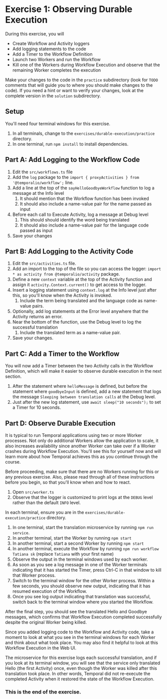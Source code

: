 # Exercise 1: Observing Durable Execution
During this exercise, you will

* Create Workflow and Activity loggers 
* Add logging statements to the code
* Add a Timer to the Workflow Definition
* Launch two Workers and run the Workflow
* Kill one of the Workers during Workflow Execution and observe that the remaining Worker completes the execution

Make your changes to the code in the `practice` subdirectory (look for `TODO` comments that will guide you to where you should make changes to the code). If you need a hint or want to verify your changes, look at the complete version in the `solution` subdirectory.

## Setup

You'll need four terminal windows for this exercise.

1. In all terminals, change to the `exercises/durable-execution/practice` directory.
2. In one terminal, run `npm install` to install dependencies.

## Part A: Add Logging to the Workflow Code

1. Edit the `src/workflows.ts` file
2. Add the `log`  package to the `import { proxyActivities } from '@temporalio/workflow';` line.
3. Add a line at the top of the `sayHelloGoodbyeWorkflow` function to log a message at the Info level
   1. It should mention that the Workflow function has been invoked
   2. It should also include a name-value pair for the name passed as input
3. Before each call to Execute Activity, log a message at Debug level
   1. This should should identify the word being translated
   2. It should also include a name-value pair for the language code passed as input
4. Save your changes

## Part B: Add Logging to the Activity Code

1. Edit the `src/activities.ts` file.
2. Add an import to the top of the file so you can access the logger: `import * as activity from @temporalio/activity` package.
3. Define a new `context` variable at the top of the Activity function and assign it `activity.Context.current()` to get access to the logger.
4. Insert a logging statement using `context.log` at the Info level just after this, so you'll know when the Activity is invoked. 
   1. Include the term being translated and the language code as name-value pairs.
4. Optionally, add log statements at the Error level anywhere that the Activity returns an error.
5. Near the bottom of the function, use the Debug level to log the successful translation
	1. Include the translated term as a name-value pair.
6. Save your changes.

## Part C: Add a Timer to the Workflow
You will now add a Timer between the two Activity calls in the Workflow Definition, which will make it easier to observe durable execution in the next section.

1. After the statement where `helloMessage` is defined, but before the statement where `goodbyeInput` is defined, add a new statement that logs the message `Sleeping between translation calls` at the Debug level.
2. Just after the new log statement, use `await sleep("10 seconds");` to set a Timer for 10 seconds.

## Part D: Observe Durable Execution
It is typical to run Temporal applications using two or more Worker processes. Not only do additional Workers allow the application to scale, it also increases availability since another Worker can take over if a Worker crashes during Workflow Execution. You'll see this for yourself now and will learn more about how Temporal achieves this as you continue through the course.

Before proceeding, make sure that there are no Workers running for this or any previous exercise. Also, please read through all of these instructions before you begin, so that you'll know when and how to react.

1. Open `src/worker.ts`
2. Observe that the logger is customized to print logs at the `DEBUG` level rather than the default `INFO` level.

In each terminal, ensure you are in the `exercises/durable-execution/practice` directory.

1. In one terminal, start the translation microservice by running `npm run service`.
2. In another terminal, start the Worker by running `npm start`
3. In another terminal, start a second Worker by running `npm start`
4. In another terminal, execute the Workflow by running `npm run workflow Tatiana sk` (replace `Tatiana` with your first name) 
5. Observe the output in the terminal windows used by each worker. 
6. 	As soon as you see a log message in one of the Worker terminals indicating that it has started the Timer, press Ctrl-C in that window to kill that Worker process.
7. Switch to the terminal window for the other Worker process. Within a few seconds, you should observe new output, indicating that it has resumed execution of the Workflow.
8. Once you see log output indicating that translation was successful, switch back to the terminal window where you started the Workflow. 

After the final step, you should see the translated Hello and Goodbye messages, which confirms that Workflow Execution completed successfully despite the original Worker being killed.

Since you added logging code to the Workflow and Activity code, take a moment to look at what you see in the terminal windows for each Worker and think about what took place. You may also find it helpful to look at this Workflow Execution in the Web UI.

The microservice for this exercise logs each successful translation, and if you look at its terminal window, you will see that the service only translated Hello (the first Activity) once, even though the Worker was killed after this translation took place. In other words, Temporal did not re-execute the completed Activity when it restored the state of the Workflow Execution. 

### This is the end of the exercise.
